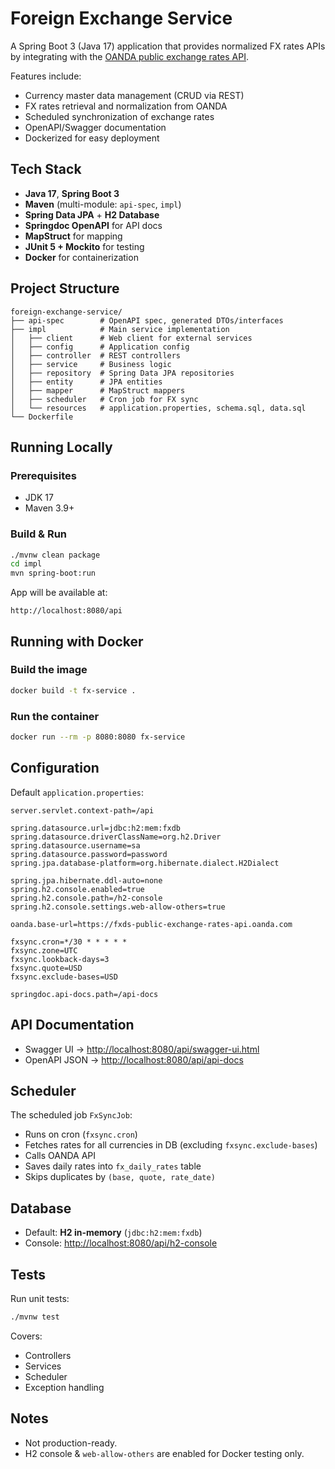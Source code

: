 # Foreign Exchange Service

A Spring Boot 3 (Java 17) application that provides normalized FX rates APIs by integrating with the [OANDA public exchange rates API](https://fxds-public-exchange-rates-api.oanda.com).

Features include:
- Currency master data management (CRUD via REST)
- FX rates retrieval and normalization from OANDA
- Scheduled synchronization of exchange rates
- OpenAPI/Swagger documentation
- Dockerized for easy deployment

## Tech Stack

- **Java 17**, **Spring Boot 3**
- **Maven** (multi-module: `api-spec`, `impl`)
- **Spring Data JPA** + **H2 Database**
- **Springdoc OpenAPI** for API docs
- **MapStruct** for mapping
- **JUnit 5 + Mockito** for testing
- **Docker** for containerization

## Project Structure

```
foreign-exchange-service/
├── api-spec        # OpenAPI spec, generated DTOs/interfaces
├── impl            # Main service implementation
│   ├── client      # Web client for external services
│   ├── config      # Application config
│   ├── controller  # REST controllers
│   ├── service     # Business logic
│   ├── repository  # Spring Data JPA repositories
│   ├── entity      # JPA entities
│   ├── mapper      # MapStruct mappers
│   ├── scheduler   # Cron job for FX sync
│   └── resources   # application.properties, schema.sql, data.sql
└── Dockerfile
```
## Running Locally

### Prerequisites
- JDK 17
- Maven 3.9+

### Build & Run
```bash
./mvnw clean package
cd impl
mvn spring-boot:run
```

App will be available at:

```
http://localhost:8080/api
```

## Running with Docker

### Build the image
```bash
docker build -t fx-service .
```

### Run the container
```bash
docker run --rm -p 8080:8080 fx-service
```

## Configuration

Default `application.properties`:

```properties
server.servlet.context-path=/api

spring.datasource.url=jdbc:h2:mem:fxdb
spring.datasource.driverClassName=org.h2.Driver
spring.datasource.username=sa
spring.datasource.password=password
spring.jpa.database-platform=org.hibernate.dialect.H2Dialect

spring.jpa.hibernate.ddl-auto=none
spring.h2.console.enabled=true
spring.h2.console.path=/h2-console
spring.h2.console.settings.web-allow-others=true

oanda.base-url=https://fxds-public-exchange-rates-api.oanda.com

fxsync.cron=*/30 * * * * *
fxsync.zone=UTC
fxsync.lookback-days=3
fxsync.quote=USD
fxsync.exclude-bases=USD

springdoc.api-docs.path=/api-docs
```

## API Documentation

- Swagger UI → [http://localhost:8080/api/swagger-ui.html](http://localhost:8080/api/swagger-ui.html)
- OpenAPI JSON → [http://localhost:8080/api/api-docs](http://localhost:8080/api/api-docs)

## Scheduler

The scheduled job `FxSyncJob`:
- Runs on cron (`fxsync.cron`)
- Fetches rates for all currencies in DB (excluding `fxsync.exclude-bases`)
- Calls OANDA API
- Saves daily rates into `fx_daily_rates` table
- Skips duplicates by `(base, quote, rate_date)`

## Database

- Default: **H2 in-memory** (`jdbc:h2:mem:fxdb`)
- Console: [http://localhost:8080/api/h2-console](http://localhost:8080/api/h2-console)

## Tests

Run unit tests:
```bash
./mvnw test
```

Covers:
- Controllers
- Services
- Scheduler
- Exception handling

## Notes

- Not production-ready.
- H2 console & `web-allow-others` are enabled for Docker testing only.